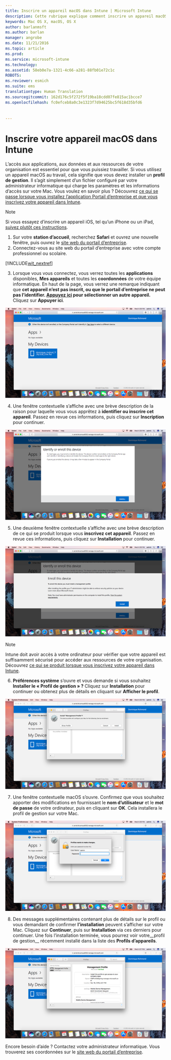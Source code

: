 ```yaml
---
title: Inscrire un appareil macOS dans Intune | Microsoft Intune
description: Cette rubrique explique comment inscrire un appareil macOS dans Intune
keywords: Mac OS X, macOS, OS X
author: barlanmsft
ms.author: barlan
manager: angrobe
ms.date: 11/21/2016
ms.topic: article
ms.prod: 
ms.service: microsoft-intune
ms.technology: 
ms.assetid: 58eb0e7a-1321-4c66-a281-88fb01e72c1c
ROBOTS: 
ms.reviewer: esmich
ms.suite: ems
translationtype: Human Translation
ms.sourcegitcommit: 162d176c5f272f5f19ba18cdd07fe815ac1bcce7
ms.openlocfilehash: fc0efceb8a0c3e1323f7d94625bc5f618d35bfd6


---
```


# <a name="enroll-your-macos-device-in-intune"></a>Inscrire votre appareil macOS dans Intune

L’accès aux applications, aux données et aux ressources de votre organisation est essentiel pour que vous puissiez travailler. Si vous utilisez un appareil macOS au travail, cela signifie que vous devez installer un __profil de gestion__. Il s’agit simplement d’un fichier configuré par votre administrateur informatique qui charge les paramètres et les informations d’accès sur votre Mac. Vous voulez en savoir plus ? Découvrez [ce qui se passe lorsque vous installez l’application Portail d’entreprise et que vous inscrivez votre appareil dans Intune](what-happens-if-you-install-the-company-portal-app-and-enroll-your-device-in-intune-ios.md).

  > [!NOTE]
  > Si vous essayez d’inscrire un appareil iOS, tel qu’un iPhone ou un iPad, [suivez plutôt ces instructions](enroll-your-device-in-intune-ios.md).

1. Sur votre __station d’accueil__, recherchez __Safari__ et ouvrez une nouvelle fenêtre, puis ouvrez le [site web du portail d’entreprise](http://portal.manage.microsoft.com).
2. Connectez-vous au site web du portail d’entreprise avec votre compte professionnel ou scolaire.

  [!INCLUDE[wit_nextref](../includes/end-user-password-guidance.md)]

3. Lorsque vous vous connectez, vous verrez toutes les __applications__ disponibles, __Mes appareils__ et toutes les __coordonnées__ de votre équipe informatique. En haut de la page, vous verrez une remarque indiquant que **cet appareil n’est pas inscrit, ou que le portail d’entreprise ne peut pas l’identifier. <u>Appuyez ici</u> pour sélectionner un autre appareil.** Cliquez sur __Appuyer ici__.

 ![Page d’accueil macOS du portail d’entreprise](./media/macOS_enroll_001_landing_page.png)

4. Une fenêtre contextuelle s’affiche avec une brève description de la raison pour laquelle vous vous apprêtez à __identifier ou inscrire cet appareil__. Passez en revue ces informations, puis cliquez sur __Inscription__ pour continuer.

 ![Identifier ou inscrire cet appareil macOS](./media/macOS_enroll_002_IDenroll_popup.png)

5. Une deuxième fenêtre contextuelle s’affiche avec une brève description de ce qui se produit lorsque vous __inscrivez cet appareil__. Passez en revue ces informations, puis cliquez sur __Installation__ pour continuer.

 ![Inscrire cet appareil macOS](./media/macOS_enroll_003_enroll_popup.png)

  > [!NOTE]
  > Intune doit avoir accès à votre ordinateur pour vérifier que votre appareil est suffisamment sécurisé pour accéder aux ressources de votre organisation. Découvrez [ce qui se produit lorsque vous inscrivez votre appareil dans Intune](what-happens-if-you-install-the-Company-Portal-app-and-enroll-your-device-in-intune-ios).

6. __Préférences système__ s’ouvre et vous demande si vous souhaitez __Installer le « Profil de gestion » ?__ Cliquez sur __Installation__ pour continuer ou obtenez plus de détails en cliquant sur __Afficher le profil__.

 ![Installer le profil de gestion](./media/macOS_enroll_004_sysprefs_mgmt_profile.png)

7. Une fenêtre contextuelle macOS s’ouvre. Confirmez que vous souhaitez apporter des modifications en fournissant le __nom d’utilisateur__ et le __mot de passe__ de votre ordinateur, puis en cliquant sur __OK__. Cela installera le profil de gestion sur votre Mac.

 ![Fenêtre contextuelle d’installation de profil macOS](./media/macOS_enroll_005_sysprefs_admin_login.png)

8. Des messages supplémentaires contenant plus de détails sur le profil ou vous demandant de confirmer __l’installation__ peuvent s’afficher sur votre Mac. Cliquez sur __Continuer__, puis sur __Installation__ via ces derniers pour continuer. Une fois l’installation terminée, vous pourrez voir votre__profil de gestion__ récemment installé dans la liste des __Profils d’appareils__.

 ![Profil macOS installé](./media/macOS_enroll_006_sysprefs_installed_profile.png)

Encore besoin d’aide ? Contactez votre administrateur informatique. Vous trouverez ses coordonnées sur le [site web du portail d’entreprise](http://portal.manage.microsoft.com).



<!--HONumber=Nov16_HO4-->


